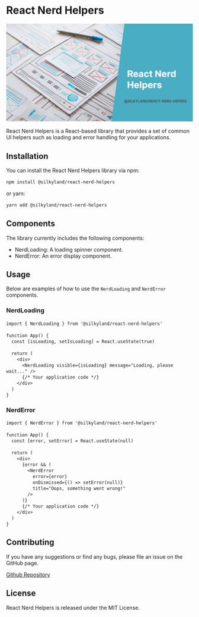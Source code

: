 # React Nerd Helpers
![React Nerd Helpers](https://raw.githubusercontent.com/silkyland/react-nerd-helpers/main/react-nerd-helpers.png)

React Nerd Helpers is a React-based library that provides a set of common UI helpers such as loading and error handling for your applications.

## Installation

You can install the React Nerd Helpers library via npm:

```bash
npm install @silkyland/react-nerd-helpers
```

or yarn:

```bash
yarn add @silkyland/react-nerd-helpers
```

## Components

The library currently includes the following components:

- NerdLoading: A loading spinner component.
- NerdError: An error display component.

## Usage

Below are examples of how to use the `NerdLoading` and `NerdError` components.

### NerdLoading

```tsx
import { NerdLoading } from '@silkyland/react-nerd-helpers'

function App() {
  const [isLoading, setIsLoading] = React.useState(true)

  return (
    <div>
      <NerdLoading visible={isLoading} message="Loading, please wait..." />
      {/* Your application code */}
    </div>
  )
}
```

### NerdError

```tsx
import { NerdError } from '@silkyland/react-nerd-helpers'

function App() {
  const [error, setError] = React.useState(null)

  return (
    <div>
      {error && (
        <NerdError
          error={error}
          onDismissed={() => setError(null)}
          title="Oops, something went wrong!"
        />
      )}
      {/* Your application code */}
    </div>
  )
}
```

## Contributing

If you have any suggestions or find any bugs, please file an issue on the GitHub page.

<a href="https://github.com/silkyland/react-nerd-helpers">Github Repository</a>

## License

React Nerd Helpers is released under the MIT License.
